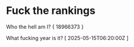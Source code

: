 # Fuck the rankings

Who the hell am I?
{ 18966373 }

What fucking year is it?
[ 2025-05-15T06:20:00Z ]

